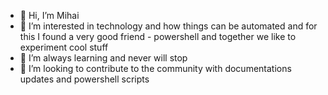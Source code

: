 - 👋 Hi, I’m Mihai
- 👀 I’m interested in technology and how things can be automated and for this I found a very good friend - powershell and together we like to experiment cool stuff
- 🌱 I’m always learning and never will stop
- 💞️ I’m looking to contribute to the community with documentations updates and powershell scripts
